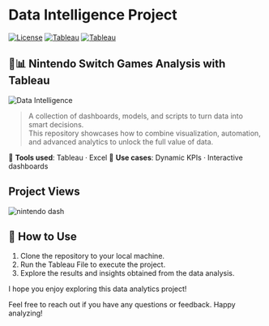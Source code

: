 # Data Intelligence Project

[![License](https://img.shields.io/badge/license-MIT-green.svg)](https://opensource.org/licenses/MIT)
[![Tableau](https://img.shields.io/badge/Tableau-Dashboard-blue.svg?logo=tableau&logoColor=white)](https://www.tableau.com/)
[![Tableau](https://upload.wikimedia.org/wikipedia/commons/thumb/4/4b/Tableau_Logo.png/120px-Tableau_Logo.png)](https://www.tableau.com/)







## 🧠📊 Nintendo Switch Games Analysis with Tableau

![Data Intelligence](https://img.shields.io/badge/Data%20Intelligence-Empowering%20Decisions-blueviolet?style=for-the-badge&logo=databricks&logoColor=white)

> A collection of dashboards, models, and scripts to turn data into smart decisions.  
> This repository showcases how to combine visualization, automation, and advanced analytics to unlock the full value of data.


🔗 **Tools used**: Tableau · Excel
🚀 **Use cases**: Dynamic KPIs · Interactive dashboards  



## Project Views
![nintendo dash](https://github.com/user-attachments/assets/161ee380-14a0-43e1-a667-7cd4b38dd27a)


## 🚀 How to Use
1. Clone the repository to your local machine.
2. Run the Tableau File to execute the project.
3. Explore the results and insights obtained from the data analysis.

I hope you enjoy exploring this data analytics project!

Feel free to reach out if you have any questions or feedback. Happy analyzing!

